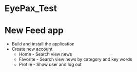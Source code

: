 # EyePax_Test

# New Feed app

* Build and install the application
* Create new account
  - Home - Search view news
  - Favorite - Search view news by category and key words
  - Profile - Show user and log out
